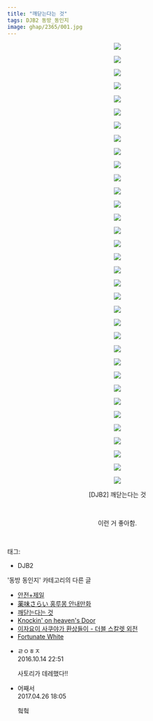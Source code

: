 ```yaml
---
title: "깨닫는다는 것"
tags: DJB2 동방_동인지
image: ghap/2365/001.jpg
---
```

<div class="article">
<p style="text-align: center; clear: none; float: none;"><img src="{{ site.nasurl }}/ghap/2365/001.jpg"/></p>
<p style="text-align: center; clear: none; float: none;"><img src="{{ site.nasurl }}/ghap/2365/002.jpg"/></p>
<p style="text-align: center; clear: none; float: none;"><img src="{{ site.nasurl }}/ghap/2365/003.jpg"/></p>
<p style="text-align: center; clear: none; float: none;"><img src="{{ site.nasurl }}/ghap/2365/004.jpg"/></p>
<p style="text-align: center; clear: none; float: none;"><img src="{{ site.nasurl }}/ghap/2365/005.jpg"/></p>
<p style="text-align: center; clear: none; float: none;"><img src="{{ site.nasurl }}/ghap/2365/006.jpg"/></p>
<p style="text-align: center; clear: none; float: none;"><img src="{{ site.nasurl }}/ghap/2365/007.jpg"/></p>
<p style="text-align: center; clear: none; float: none;"><img src="{{ site.nasurl }}/ghap/2365/008.jpg"/></p>
<p style="text-align: center; clear: none; float: none;"><img src="{{ site.nasurl }}/ghap/2365/009.jpg"/></p>
<p style="text-align: center; clear: none; float: none;"><img src="{{ site.nasurl }}/ghap/2365/010.jpg"/></p>
<p style="text-align: center; clear: none; float: none;"><img src="{{ site.nasurl }}/ghap/2365/011.jpg"/></p>
<p style="text-align: center; clear: none; float: none;"><img src="{{ site.nasurl }}/ghap/2365/012.jpg"/></p>
<p style="text-align: center; clear: none; float: none;"><img src="{{ site.nasurl }}/ghap/2365/013.jpg"/></p>
<p style="text-align: center; clear: none; float: none;"><img src="{{ site.nasurl }}/ghap/2365/014.jpg"/></p>
<p style="text-align: center; clear: none; float: none;"><img src="{{ site.nasurl }}/ghap/2365/015.jpg"/></p>
<p style="text-align: center; clear: none; float: none;"><img src="{{ site.nasurl }}/ghap/2365/016.jpg"/></p>
<p style="text-align: center; clear: none; float: none;"><img src="{{ site.nasurl }}/ghap/2365/017.jpg"/></p>
<p style="text-align: center; clear: none; float: none;"><img src="{{ site.nasurl }}/ghap/2365/018.jpg"/></p>
<p style="text-align: center; clear: none; float: none;"><img src="{{ site.nasurl }}/ghap/2365/019.jpg"/></p>
<p style="text-align: center; clear: none; float: none;"><img src="{{ site.nasurl }}/ghap/2365/020.jpg"/></p>
<p style="text-align: center; clear: none; float: none;"><img src="{{ site.nasurl }}/ghap/2365/021.jpg"/></p>
<p style="text-align: center; clear: none; float: none;"><img src="{{ site.nasurl }}/ghap/2365/022.jpg"/></p>
<p style="text-align: center; clear: none; float: none;"><img src="{{ site.nasurl }}/ghap/2365/023.jpg"/></p>
<p style="text-align: center; clear: none; float: none;"><img src="{{ site.nasurl }}/ghap/2365/024.jpg"/></p>
<p style="text-align: center; clear: none; float: none;"><img src="{{ site.nasurl }}/ghap/2365/025.jpg"/></p>
<p style="text-align: center; clear: none; float: none;"><img src="{{ site.nasurl }}/ghap/2365/026.jpg"/></p>
<p style="text-align: center; clear: none; float: none;"><img src="{{ site.nasurl }}/ghap/2365/027.jpg"/></p>
<p style="text-align: center; clear: none; float: none;"><img src="{{ site.nasurl }}/ghap/2365/028.jpg"/></p>
<p style="text-align: center; clear: none; float: none;"><img src="{{ site.nasurl }}/ghap/2365/029.jpg"/></p>
<p style="text-align: center; clear: none; float: none;"><img src="{{ site.nasurl }}/ghap/2365/030.jpg"/></p>
<p style="text-align: center; clear: none; float: none;"><img src="{{ site.nasurl }}/ghap/2365/031.jpg"/></p>
<p style="text-align: center; clear: none; float: none;"><img src="{{ site.nasurl }}/ghap/2365/032.jpg"/></p>
<p style="text-align: center; clear: none; float: none;"><img src="{{ site.nasurl }}/ghap/2365/033.jpg"/></p>
<p style="text-align: center; clear: none; float: none;"><img src="{{ site.nasurl }}/ghap/2365/034.jpg"/></p>
<p style="text-align: center; clear: none; float: none;">[DJB2] 깨닫는다는 것</p>
<p style="text-align: center; clear: none; float: none;"><br/></p>
<p style="text-align: center; clear: none; float: none;">이런 거 좋아함.</p>
<p><br/></p>
</div><div class="tagTrail">
<p>태그: </p>
<ul>
<li>DJB2</li>
</ul>
</div><div class="another">
<p>'동방 동인지' 카테고리의 다른 글</p>
<ul>
<li><a href="/2016-09-27-ghap_2367">안전+제일</a></li>
<li><a href="/2016-09-27-ghap_2366">薬味さらい 홍루몽 안내만화</a></li>
<li><a href="/2016-09-27-ghap_2365">깨닫는다는 것</a></li>
<li><a href="/2016-09-27-ghap_2363">Knockin' on heaven's Door</a></li>
<li><a href="/2016-09-27-ghap_2361">이자요이 사쿠야가 환상들이 - 더블 스칼렛 외전</a></li>
<li><a href="/2016-09-27-ghap_2360">Fortunate White</a></li>
</ul>
</div><div class="cb_module cb_fluid">
<div class="cb_wrt cb_profile">
<div class="comment">
<ul>
<li class="cb_thumb_off" id="comment14828464">
<div class="cb_comment_area">
<div class="cb_info_area">
<div class="cb_section">
<span class="cb_nick_name">ㄹㅇㅎㅈ</span>
</div>
<div class="cb_section">
<span class="cb_date">2016.10.14 22:51 </span>
</div>
</div>
<div class="cb_dsc_comment">
<p class="cb_dsc">
											사토리가 데레했다!!
										</p>
</div>
</div></li>
<li class="cb_thumb_off" id="comment14975038">
<div class="cb_comment_area">
<div class="cb_info_area">
<div class="cb_section">
<span class="cb_nick_name">어째서</span>
</div>
<div class="cb_section">
<span class="cb_date">2017.04.26 18:05 </span>
</div>
</div>
<div class="cb_dsc_comment">
<p class="cb_dsc">
											헠헠
										</p>
</div>
</div></li>
</ul>
</div>
</div><!-- commentList close -->
</div>